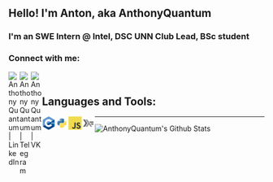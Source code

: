 ## Hello! I'm Anton, aka AnthonyQuantum

### I'm an SWE Intern @ Intel, DSC UNN Club Lead, BSc student

### Connect with me:

[<img align="left" alt="AnthonyQuantum | LinkedIn" width="22px" src="https://cdn.jsdelivr.net/npm/simple-icons@v3/icons/linkedin.svg" />][Linkedin]
[<img align="left" alt="AnthonyQuantum | Telegram" width="22px" src="https://cdn.jsdelivr.net/npm/simple-icons@3.4.1/icons/telegram.svg" />][Telegram]
[<img align="left" alt="AnthonyQuantum | VK" width="22px" src="https://cdn.jsdelivr.net/npm/simple-icons@3.4.1/icons/vk.svg" />][VK]

<br />

## Languages and Tools:

<img align="left" alt="C++" width="26px" src="https://raw.githubusercontent.com/github/explore/80688e429a7d4ef2fca1e82350fe8e3517d3494d/topics/cpp/cpp.png" />
<img align="left" alt="Python" width="26px" src="https://raw.githubusercontent.com/github/explore/80688e429a7d4ef2fca1e82350fe8e3517d3494d/topics/python/python.png" />
<img align="left" alt="JavaScript" width="26px" src="https://raw.githubusercontent.com/github/explore/80688e429a7d4ef2fca1e82350fe8e3517d3494d/topics/javascript/javascript.png" />
<img align="left" alt="Haskell" width="26px" src="https://raw.githubusercontent.com/github/explore/80688e429a7d4ef2fca1e82350fe8e3517d3494d/topics/haskell/haskell.png" />

---

<img align="left" alt="AnthonyQuantum's Github Stats" src="https://github-readme-stats.vercel.app/api?username=AnthonyQuantum&show_icons=true&hide_border=true&count_private=true" />

[Linkedin]: https://linkedin.com/in/AnthonyQuantum
[Telegram]: https://t.me/AnthonyQuantum
[VK]: https://vk.com/anton_aq
